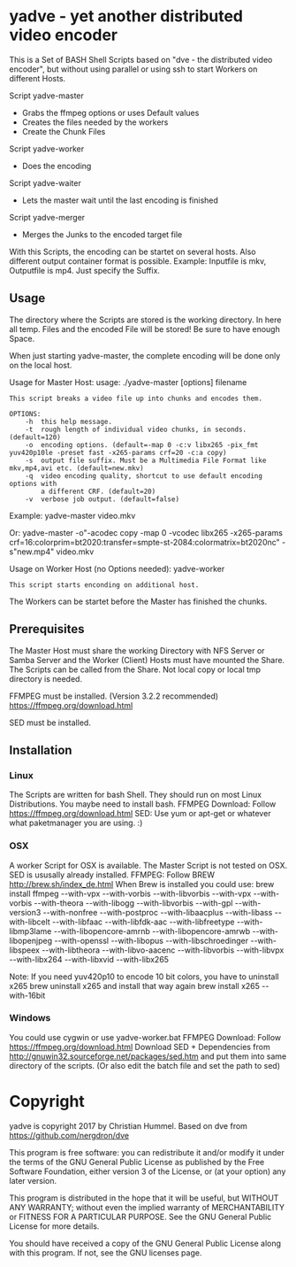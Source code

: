 #  yadve - yet another distributed video encoder

This is a Set of BASH Shell Scripts based on "dve - the distributed video encoder", but without using parallel or using ssh to start Workers on different Hosts.

Script yadve-master
 - Grabs the ffmpeg options or uses Default values
 - Creates the files needed by the workers
 - Create the Chunk Files

Script yadve-worker
 - Does the encoding

Script yadve-waiter
 - Lets the master wait until the last encoding is finished

Script yadve-merger
 - Merges the Junks to the encoded target file

With this Scripts, the encoding can be startet on several hosts.
Also different output container format is possible. Example: Inputfile is mkv, Outputfile is mp4.
Just specify the Suffix.

## Usage

The directory where the Scripts are stored is the working directory.
In here all temp. Files and the encoded File will be stored!
Be sure to have enough Space.

When just starting yadve-master, the complete encoding will be done only on the local host.

Usage for Master Host:
	usage: ./yadve-master [options] filename

	This script breaks a video file up into chunks and encodes them.
	
	OPTIONS:
    	-h  this help message.
    	-t  rough length of individual video chunks, in seconds. (default=120)
    	-o  encoding options. (default=-map 0 -c:v libx265 -pix_fmt yuv420p10le -preset fast -x265-params crf=20 -c:a copy)
    	-s  output file suffix. Must be a Multimedia File Format like mkv,mp4,avi etc. (default=new.mkv)
    	-q  video encoding quality, shortcut to use default encoding options with
        	a different CRF. (default=20)
    	-v  verbose job output. (default=false)
	
Example:
	yadve-master video.mkv

Or:
	yadve-master -o"-acodec copy -map 0 -vcodec libx265 -x265-params crf=16:colorprim=bt2020:transfer=smpte-st-2084:colormatrix=bt2020nc" -s"new.mp4" video.mkv

Usage on Worker Host (no Options needed):
	yadve-worker

	This script starts enconding on additional host.

The Workers can be startet before the Master has finished the chunks.


## Prerequisites

The Master Host must share the working Directory with NFS Server or Samba Server and the Worker (Client) Hosts must have mounted the Share.
The Scripts can be called from the Share. Not local copy or local tmp directory is needed.

FFMPEG must be installed. (Version 3.2.2 recommended)
  https://ffmpeg.org/download.html
 
SED must be installed.

## Installation 

### Linux
The Scripts are written for bash Shell. They should run on most Linux Distributions.
You maybe need to install bash.
FFMPEG Download: Follow https://ffmpeg.org/download.html
SED: Use yum or apt-get or whatever what paketmanager you are using. :)

### OSX
A worker Script for OSX is available.
The Master Script is not tested on OSX.
SED is ususally already installed.
FFMPEG: Follow BREW http://brew.sh/index_de.html
When Brew is installed you could use:
  brew install ffmpeg --with-vpx --with-vorbis --with-libvorbis --with-vpx --with-vorbis --with-theora --with-libogg --with-libvorbis --with-gpl --with-version3 --with-nonfree --with-postproc --with-libaacplus --with-libass --with-libcelt --with-libfaac --with-libfdk-aac --with-libfreetype --with-libmp3lame --with-libopencore-amrnb --with-libopencore-amrwb --with-libopenjpeg --with-openssl --with-libopus --with-libschroedinger --with-libspeex --with-libtheora --with-libvo-aacenc --with-libvorbis --with-libvpx --with-libx264 --with-libxvid --with-libx265
  
  Note: If you need yuv420p10 to encode 10 bit colors, you have to uninstall x265
    brew uninstall x265
  and install that way again
    brew install x265 --with-16bit

### Windows

You could use cygwin or use yadve-worker.bat
FFMPEG Download: Follow https://ffmpeg.org/download.html
Download SED + Dependencies from http://gnuwin32.sourceforge.net/packages/sed.htm
  and put them into same directory of the scripts. (Or also edit the batch file and set the path to sed)

# Copyright
yadve is copyright 2017 by Christian Hummel.
Based on dve from https://github.com/nergdron/dve

This program is free software: you can redistribute it and/or modify it under the terms of the GNU General Public License as published by the Free Software Foundation, either version 3 of the License, or (at your option) any later version.

This program is distributed in the hope that it will be useful, but WITHOUT ANY WARRANTY; without even the implied warranty of MERCHANTABILITY or FITNESS FOR A PARTICULAR PURPOSE. See the GNU General Public License for more details.

You should have received a copy of the GNU General Public License along with this program. If not, see the GNU licenses page.
